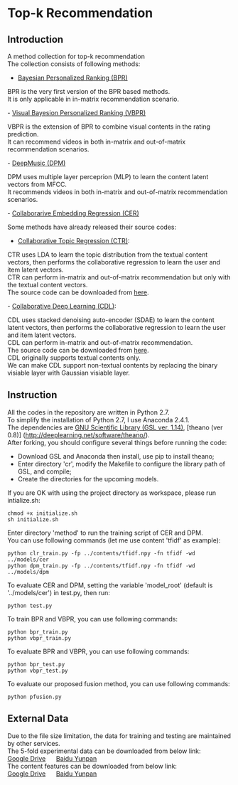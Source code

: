 # Top-k Recommendation
## **Introduction**</br>
A method collection for top-k recommendation</br>
The collection consists of following methods:</br>
- <a href="https://arxiv.org/abs/1205.2618">Bayesian Personalized Ranking (BPR)</a></br>
<p>
BPR is the very first version of the BPR based methods. </br>
It is only applicable in in-matrix recommendation scenario.
</p>
- <a href="https://arxiv.org/abs/1510.01784">Visual Bayesion Personalized Ranking (VBPR)</a></br>
<p>
VBPR is the extension of BPR to combine visual contents in the rating prediction. </br>
It can recommend videos in both in-matrix and out-of-matrix recommendation scenarios.
</p>
- <a href="https://papers.nips.cc/paper/5004-deep-content-based-music-recommendation">DeepMusic (DPM)</a></br>
<p>
DPM uses multiple layer perceprion (MLP) to learn the content latent vectors from MFCC.</br>
It recommends videos in both in-matrix and out-of-matrix recommendation scenarios.
</p>
- <a href="">Collaborarive Embedding Regression (CER)</a><br>

Some methods have already released their source codes:
- <a href="http://www.cs.columbia.edu/~blei/papers/WangBlei2011.pdf">Collaborative Topic Regression (CTR)</a>:
<p>
CTR uses LDA to learn the topic distribution from the textual content vectors, then performs the collaborative regression to learn the user and item latent vectors.</br>
CTR can perform in-matrix and out-of-matrix recommendation but only with the textual content vectors.</br>
The source code can be downloaded from <a href="http://www.cs.cmu.edu/~chongw/citeulike/">here</a>.
</p>
- <a href="https://arxiv.org/abs/1409.2944">Collaborative Deep Learning (CDL)</a>:
<p>
CDL uses stacked denoising auto-encoder (SDAE) to learn the content latent vectors, then performs the collaborative regression to learn the user and item latent vectors.</br>
CDL can perform in-matrix and out-of-matrix recommendation.</br>
The source code can be downloaded from <a href="http://www.wanghao.in/code/cdl-release.rar">here</a>.</br>
CDL originally supports textual contents only.</br>
We can make CDL support non-textual contents by replacing the binary visiable layer with Gaussian visiable layer.
</p>

## **Instruction**</br>
All the codes in the repository are written in Python 2.7.</br>
To simplify the installation of Python 2.7, I use Anaconda 2.4.1.</br>
The dependencies are [GNU Scientific Library (GSL ver. 1.14)](https://www.gnu.org/software/gsl/), [theano (ver 0.8)] (http://deeplearning.net/software/theano/).</br>
After forking, you should configure several things before running the code:</br>
- Download GSL and Anaconda then install, use pip to install theano;
- Enter directory 'cr', modify the Makefile to configure the library path of GSL, and compile;
- Create the directories for the upcoming models. </br>

If you are OK with using the project directory as workspace, please run intialize.sh:</br>
```
chmod +x initialize.sh
sh initialize.sh
```
Enter directory 'method' to run the training script of CER and DPM.</br>
You can use following commands (let me use content 'tfidf' as example):
```
python clr_train.py -fp ../contents/tfidf.npy -fn tfidf -wd ../models/cer
python dpm_train.py -fp ../contents/tfidf.npy -fn tfidf -wd ../models/dpm
```
To evaluate CER and DPM, setting the variable 'model_root' (default is '../models/cer') in test.py, then run:
```
python test.py
```
To train BPR and VBPR, you can use following commands:
```
python bpr_train.py
python vbpr_train.py
```
To evaluate BPR and VBPR, you can use following commands:
```
python bpr_test.py
python vbpr_test.py
```
To evaluate our proposed fusion method, you can use following commands:
```
python pfusion.py
```
## **External Data**</br>
Due to the file size limitation, the data for training and testing are maintained by other services.</br>
The 5-fold experimental data can be downloaded from below link:</br>
<a href="https://drive.google.com/open?id=0Bz6bXb44ws2WcGtyNGltajJTcWc">Google Drive</a>&nbsp;&nbsp;&nbsp;&nbsp;&nbsp;&nbsp;<a href="http://pan.baidu.com/s/1jHPBVgy">Baidu Yunpan</a></br>
The content features can be downloaded from below link:</br>
<a href="https://drive.google.com/open?id=0Bz6bXb44ws2WUXBuVGwzNDBlQXM">Google Drive</a>&nbsp;&nbsp;&nbsp;&nbsp;&nbsp;&nbsp;<a href="http://pan.baidu.com/s/1kVuHWnP">Baidu Yunpan</a></br>

